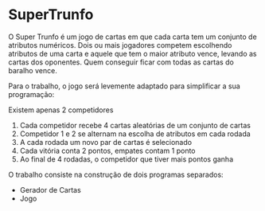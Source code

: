 # SuperTrunfo
O Super Trunfo é um jogo de cartas em que cada carta tem um conjunto de atributos numéricos.
Dois ou mais jogadores competem escolhendo atributos de uma carta e aquele que tem o maior
atributo vence, levando as cartas dos oponentes. Quem conseguir ficar com todas as cartas do
baralho vence.

Para o trabalho, o jogo será levemente adaptado para simplificar a sua programação:

Existem apenas 2 competidores

1. Cada competidor recebe 4 cartas aleatórias de um conjunto de cartas
2. Competidor 1 e 2 se alternam na escolha de atributos em cada rodada
3. A cada rodada um novo par de cartas é selecionado
4. Cada vitória conta 2 pontos, empates contam 1 ponto
5. Ao final de 4 rodadas, o competidor que tiver mais pontos ganha

O trabalho consiste na construção de dois programas separados:

* Gerador de Cartas
* Jogo
